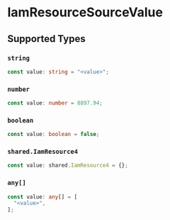 # IamResourceSourceValue


## Supported Types

### `string`

```typescript
const value: string = "<value>";
```

### `number`

```typescript
const value: number = 8897.94;
```

### `boolean`

```typescript
const value: boolean = false;
```

### `shared.IamResource4`

```typescript
const value: shared.IamResource4 = {};
```

### `any[]`

```typescript
const value: any[] = [
  "<value>",
];
```

